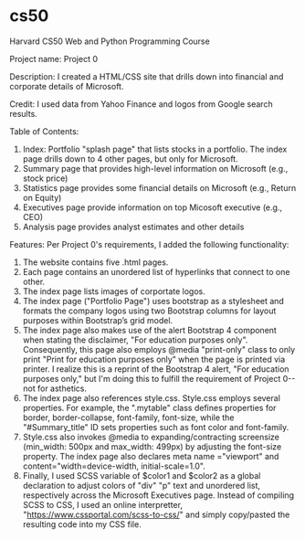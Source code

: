 # cs50
Harvard CS50 Web and Python Programming Course

Project name: Project 0

Description: I created a HTML/CSS site that drills down into financial and corporate details of Microsoft.

Credit: I used data from Yahoo Finance and logos from Google search results.

Table of Contents: 
  1) Index: Portfolio "splash page" that lists stocks in a portfolio. The index page drills down to 4 other pages, but only for Microsoft.
  2) Summary page that provides high-level information on Microsoft (e.g., stock price)
  3) Statistics page provides some financial details on Microsoft (e.g., Return on Equity)
  4) Executives page provide information on top Micosoft executive (e.g., CEO)
  5) Analysis page provides analyst estimates and other details

Features: Per Project 0's requirements, I added the following functionality:
  1) The website contains five .html pages.
  2) Each page contains an unordered list of hyperlinks that connect to one other.
  3) The index page lists images of corportate logos.
  4) The index page ("Portfolio Page") uses bootstrap as a stylesheet and formats the company logos using two Bootstrap columns for layout purposes within Bootstrap’s grid model.
  5) The index page also makes use of the alert Bootstrap 4 component when stating the disclaimer, "For education purposes only". Consequently, this page also employs @media "print-only" class to only print "Print for education purposes only" when the page is printed via printer. I realize this is a reprint of the Bootstrap 4 alert, "For education purposes only," but I'm doing this to fulfill the requirement of Project 0--not for asthetics. 
  6) The index page also references style.css. Style.css employs several properties. For example, the ".mytable" class defines properties for border, border-collapse, font-family, font-size, while the "#Summary_title" ID sets properties such as font color and font-family.  
  7) Style.css also invokes @media to expanding/contracting screensize (min_width: 500px and max_width: 499px) by adjusting the font-size property. The index page also declares meta name ="viewport" and content="width=device-width, initial-scale=1.0".
  8) Finally, I used SCSS variable of $color1 and $color2 as a global declaration to adjust colors of "div" "p" text and unordered list, respectively across the Microsoft Executives page. Instead of compiling SCSS to CSS, I used an online interpretter, "https://www.cssportal.com/scss-to-css/" and simply copy/pasted the resulting code into my CSS file. 
